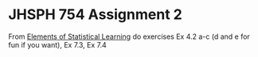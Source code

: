 JHSPH 754 Assignment 2
=======================

From [Elements of Statistical Learning](http://statweb.stanford.edu/~tibs/ElemStatLearn/) do exercises Ex 4.2 a-c (d and e for fun if you want), Ex 7.3, Ex 7.4

